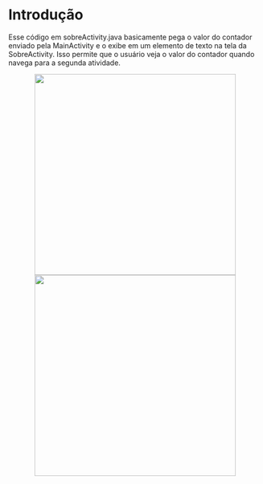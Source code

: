 # Introdução
Esse código em sobreActivity.java basicamente pega o valor do contador enviado pela MainActivity e o exibe em um elemento de texto na tela da SobreActivity. Isso permite que o usuário veja o valor do contador quando navega para a segunda atividade.

<p align="center">
  <img src="https://github.com/sahmanuela/androidStudio-Calculadora/assets/63323987/912b5bd4-55e5-4423-a963-863e39033cbe" width="400" />
  <img src="https://github.com/sahmanuela/androidStudio-Calculadora/assets/63323987/35cf4073-2bb2-449e-bd64-d04d9efecc10" width="400" />
</p>



